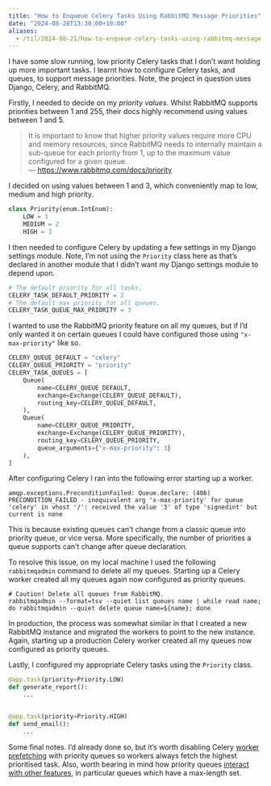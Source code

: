 ```yaml
---
title: "How to Enqueue Celery Tasks Using RabbitMQ Message Priorities"
date: "2024-08-28T13:30:00+10:00"
aliases:
  - /til/2024-08-21/how-to-enqueue-celery-tasks-using-rabbitmq-message-priorities/
---
```


I have some slow running, low priority Celery tasks that I don’t want holding up more important tasks. I learnt how to configure Celery tasks, and queues, to support message priorities. Note, the project in question uses Django, Celery, and RabbitMQ.

Firstly, I needed to decide on my _priority values_. Whilst RabbitMQ supports priorities between 1 and 255, their docs highly recommend using values between 1 and 5.

<!-- vale off -->

> It is important to know that higher priority values require more CPU and memory resources, since RabbitMQ needs to internally maintain a sub-queue for each priority from 1, up to the maximum value configured for a given queue.  
> — https://www.rabbitmq.com/docs/priority

<!-- vale on -->

I decided on using values between 1 and 3, which conveniently map to low, medium and high priority.

```python
class Priority(enum.IntEnum):
    LOW = 1
    MEDIUM = 2
    HIGH = 3
```

I then needed to configure Celery by updating a few settings in my Django settings module. Note, I’m not using the `Priority` class here as that’s declared in another module that I didn’t want my Django settings module to depend upon.

```python
# The default priority for all tasks.
CELERY_TASK_DEFAULT_PRIORITY = 2
# The default max priority for all queues.
CELERY_TASK_QUEUE_MAX_PRIORITY = 3
```

I wanted to use the RabbitMQ priority feature on all my queues, but if I’d only wanted it on certain queues I could have configured those using `"x-max-priority"` like so.

```python
CELERY_QUEUE_DEFAULT = "celery"
CELERY_QUEUE_PRIORITY = "priority"
CELERY_TASK_QUEUES = [
    Queue(
        name=CELERY_QUEUE_DEFAULT,
        exchange=Exchange(CELERY_QUEUE_DEFAULT),
        routing_key=CELERY_QUEUE_DEFAULT,
    ),
    Queue(
        name=CELERY_QUEUE_PRIORITY,
        exchange=Exchange(CELERY_QUEUE_PRIORITY),
        routing_key=CELERY_QUEUE_PRIORITY,
        queue_arguments={"x-max-priority": 3}
    ),
]
```

After configuring Celery I ran into the following error starting up a worker.

```text
amqp.exceptions.PreconditionFailed: Queue.declare: (406) PRECONDITION_FAILED - inequivalent arg 'x-max-priority' for queue 'celery' in vhost '/': received the value '3' of type 'signedint' but current is none
```

This is because existing queues can’t change from a classic queue into priority queue, or vice versa. More specifically, the number of priorities a queue supports can’t change after queue declaration.

To resolve this issue, on my local machine I used the following `rabbitmqadmin` command to delete all my queues. Starting up a Celery worker created all my queues again now configured as priority queues.

```shell
# Caution! Delete all queues from RabbitMQ.
rabbitmqadmin --format=tsv --quiet list queues name | while read name; do rabbitmqadmin --quiet delete queue name=${name}; done
```

In production, the process was somewhat similar in that I created a new RabbitMQ instance and migrated the workers to point to the new instance. Again, starting up a production Celery worker created all my queues now configured as priority queues.

Lastly, I configured my appropriate Celery tasks using the `Priority` class.

```python
@app.task(priority=Priority.LOW)
def generate_report():
    ...


@app.task(priority=Priority.HIGH)
def send_email():
    ...
```

Some final notes. I’d already done so, but it’s worth disabling Celery [worker prefetching](https://docs.celeryq.dev/en/stable/userguide/configuration.html#worker-prefetch-multiplier) with priority queues so workers always fetch the highest prioritised task. Also, worth bearing in mind how priority queues [interact with other features](https://www.rabbitmq.com/docs/priority#interaction-with-other-features), in particular queues which have a max-length set.
